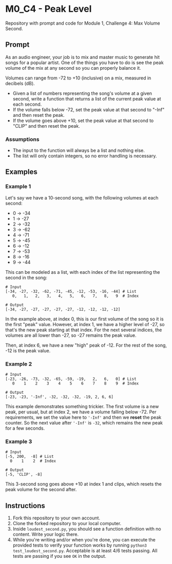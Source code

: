 # M0_C4 - Peak Level
Repository with prompt and code for Module 1, Challenge 4: Max Volume Second.

## Prompt
As an audio engineer, your job is to mix and master music to generate hit songs for a popular artist. One of the things you have to do is see the peak volume of the mix at any second so you can properly balance it.

Volumes can range from -72 to +10 (inclusive) on a mix, measured in decibels (dB).

- Given a list of numbers representing the song's volume at a given second, write a function that returns a list of the current peak value at each second.
- If the volume falls below -72, set the peak value at that second to "-Inf" and then reset the peak.
- If the volume goes above +10, set the peak value at that second to "CLIP" and then reset the peak.

### Assumptions
- The input to the function will always be a list and nothing else.
- The list will only contain integers, so no error handling is necessary.

## Examples
### Example 1
Let's say we have a 10-second song, with the following volumes at each second:

- 0 → -34
- 1 → -27
- 2 → -32
- 3 → -62
- 4 → -71
- 5 → -45
- 6 → -12
- 7 → -53
- 8 → -16
- 9 → -44

This can be modeled as a list, with each index of the list representing the second in the song:

```
# Input
[-34, -27, -32, -62, -71, -45, -12, -53, -16, -44] # List
   0,   1,   2,   3,   4,   5,   6,   7,   8,   9  # Index

# Output
[-34, -27, -27, -27, -27, -27, -12, -12, -12, -12]
```

In the example above, at index 0, this is our first volume of the song so it is the first "peak" value. However, at index 1, we have a higher level of -27, so that's the new peak starting at that index. For the next several indices, the volumes are all lower than -27, so -27 remains the peak value.

Then, at index 6, we have a new "high" peak of -12. For the rest of the song, -12 is the peak value.

### Example 2
```
# Input
[-23, -26, -73, -32, -65, -59, -19,   2,   6,   0] # List
   0    1    2    3    4    5    6    7    8    9  # Index

# Output
[-23, -23, '-Inf', -32, -32, -32, -19, 2, 6, 6]
```

This example demonstrates something trickier. The first volume is a new peak, per usual, but at index 2, we have a volume falling below -72. Per requirements, we set the value here to `'-Inf'` and then we **reset** the peak counter. So the next value after `'-Inf'` is `-32`, which remains the new peak for a few seconds.

### Example 3
```
# Input
[-5, 200,  -8] # List
  0    1    2  # Index

# Output
[-5, 'CLIP', -8]
```

This 3-second song goes above +10 at index 1 and clips, which resets the peak volume for the second after.

## Instructions
1. Fork this repository to your own account.
2. Clone the forked repository to your local computer.
3. Inside `loudest_second.py`, you should see a function definition with no content. Write your logic there.
4. While you're writing and/or when you're done, you can execute the provided tests to verify your function works by running `python3 test_loudest_second.py`. Acceptable is at least 4/6 tests passing. All tests are passing if you see `OK` in the output.

